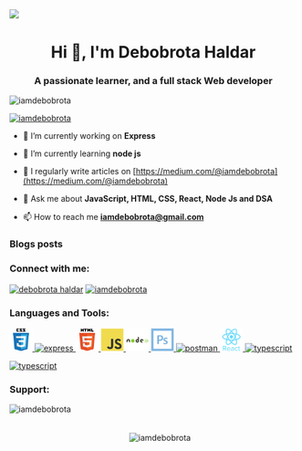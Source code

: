 <img src="https://pbs.twimg.com/profile_banners/1510297556538081286/1648919576/1080x360"/>

<h1 align="center">Hi 👋, I'm Debobrota Haldar</h1>
<h3 align="center">A passionate learner, and a full stack Web developer</h3>

<p align="left"> <img src="https://komarev.com/ghpvc/?username=iamdebobrota&label=Profile%20views&color=0e75b6&style=flat" alt="iamdebobrota" /> </p>

<p align="left"> <a href="https://github.com/ryo-ma/github-profile-trophy"><img src="https://github-profile-trophy.vercel.app/?username=iamdebobrota" alt="iamdebobrota" /></a> </p>

- 🔭 I’m currently working on **Express**

- 🌱 I’m currently learning **node js**

- 📝 I regularly write articles on [https://medium.com/@iamdebobrota](https://medium.com/@iamdebobrota)

- 💬 Ask me about **JavaScript, HTML, CSS, React, Node Js and DSA**

- 📫 How to reach me **iamdebobrota@gmail.com**

### Blogs posts
<!-- BLOG-POST-LIST:START -->
<!-- BLOG-POST-LIST:END -->

<h3 align="left">Connect with me:</h3>
<p align="left">
<a href="https://www.linkedin.com/in/debobrota-haldar-3340651aa/" target="blank"><img align="center" src="https://raw.githubusercontent.com/rahuldkjain/github-profile-readme-generator/master/src/images/icons/Social/linked-in-alt.svg" alt="debobrota haldar" height="30" width="40" /></a>
<a href="https://medium.com/@iamdebobrota" target="blank"><img align="center" src="https://raw.githubusercontent.com/rahuldkjain/github-profile-readme-generator/master/src/images/icons/Social/medium.svg" alt="iamdebobrota" height="30" width="40" /></a>
</p>

<h3 align="left">Languages and Tools:</h3>
<p align="left"> <a href="https://www.w3schools.com/css/" target="_blank" rel="noreferrer"> <img src="https://raw.githubusercontent.com/devicons/devicon/master/icons/css3/css3-original-wordmark.svg" alt="css3" width="40" height="40"/> </a>
<a href="https://expressjs.com" target="_blank" rel="noreferrer"> <img src="https://www.bairesdev.com/wp-content/uploads/2021/07/Expressjs.svg" alt="express" width="40" height="40"/> </a> <a href="https://www.w3.org/html/" target="_blank" rel="noreferrer"> <img src="https://raw.githubusercontent.com/devicons/devicon/master/icons/html5/html5-original-wordmark.svg" alt="html5" width="40" height="40"/> </a> <a href="https://developer.mozilla.org/en-US/docs/Web/JavaScript" target="_blank" rel="noreferrer"> <img src="https://raw.githubusercontent.com/devicons/devicon/master/icons/javascript/javascript-original.svg" alt="javascript" width="40" height="40"/> </a> <a href="https://nodejs.org" target="_blank" rel="noreferrer"> <img src="https://raw.githubusercontent.com/devicons/devicon/master/icons/nodejs/nodejs-original-wordmark.svg" alt="nodejs" width="40" height="40"/> </a> <a href="https://www.photoshop.com/en" target="_blank" rel="noreferrer"> <img src="https://raw.githubusercontent.com/devicons/devicon/master/icons/photoshop/photoshop-line.svg" alt="photoshop" width="40" height="40"/> </a> <a href="https://postman.com" target="_blank" rel="noreferrer"> <img src="https://www.vectorlogo.zone/logos/getpostman/getpostman-icon.svg" alt="postman" width="40" height="40"/> </a> <a href="https://reactjs.org/" target="_blank" rel="noreferrer"> <img src="https://raw.githubusercontent.com/devicons/devicon/master/icons/react/react-original-wordmark.svg" alt="react" width="40" height="40"/> </a>
  <a href="https://www.w3schools.com/redux/" target="_blank" rel="noreferrer"> <img src="https://redux.js.org/img/redux-logo-landscape.png" alt="typescript" width="80" height="40"/> </a>
  
  <a href="https://www.w3schools.com/typescript/" target="_blank" rel="noreferrer"> <img src="https://blog.theodo.com/static/ba2166b279b234c4824d1c2fb299ced2/a79d3/ts_logo.png" alt="typescript" width="80" height="40"/> </a>
</p>



<h3 align="left">Support:</h3>
<p><a href="https://www.buymeacoffee.com/iamdebobrota"> <img align="left" src="https://cdn.buymeacoffee.com/buttons/v2/default-yellow.png" height="50" width="210" alt="iamdebobrota" /></a></p><br><br>

<p><img align="center" src="https://github-readme-stats.vercel.app/api/top-langs?username=iamdebobrota&show_icons=true&locale=en&layout=compact" alt="iamdebobrota" /></p>
